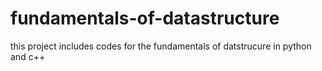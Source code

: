 # fundamentals-of-datastructure
this project includes codes for the fundamentals of datstrucure in python and c++
